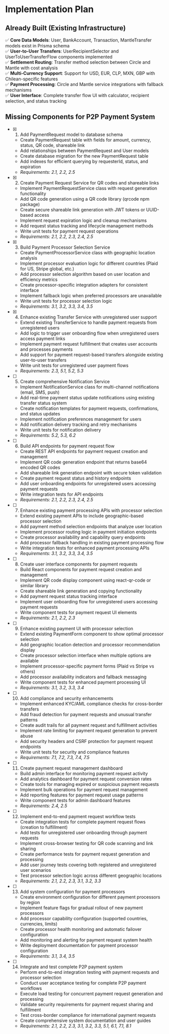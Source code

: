 # Implementation Plan

## Already Built (Existing Infrastructure)
✅ **Core Data Models**: User, BankAccount, Transaction, MantleTransfer models exist in Prisma schema  
✅ **User-to-User Transfers**: UserRecipientSelector and UserToUserTransferFlow components implemented  
✅ **Settlement Routing**: Transfer method selection between Circle and Mantle with cost analysis  
✅ **Multi-Currency Support**: Support for USD, EUR, CLP, MXN, GBP with Chilean-specific features  
✅ **Payment Processing**: Circle and Mantle service integrations with fallback mechanisms  
✅ **User Interface**: Complete transfer flow UI with calculator, recipient selection, and status tracking  

## Missing Components for P2P Payment System

- [x] 1. Add PaymentRequest model to database schema
  - Create PaymentRequest table with fields for amount, currency, status, QR code, shareable link
  - Add relationships between PaymentRequest and User models
  - Create database migration for the new PaymentRequest table
  - Add indexes for efficient querying by requesterId, status, and expiration
  - _Requirements: 2.1, 2.2, 2.5_

- [x] 2. Create Payment Request Service for QR codes and shareable links
  - Implement PaymentRequestService class with request generation functionality
  - Add QR code generation using a QR code library (qrcode npm package)
  - Create secure shareable link generation with JWT tokens or UUID-based access
  - Implement request expiration logic and cleanup mechanisms
  - Add request status tracking and lifecycle management methods
  - Write unit tests for payment request operations
  - _Requirements: 2.1, 2.2, 2.3, 2.4, 2.5_

- [x] 3. Build Payment Processor Selection Service
  - Create PaymentProcessorService class with geographic location analysis
  - Implement processor evaluation logic for different countries (Plaid for US, Stripe global, etc.)
  - Add processor selection algorithm based on user location and efficiency metrics
  - Create processor-specific integration adapters for consistent interface
  - Implement fallback logic when preferred processors are unavailable
  - Write unit tests for processor selection logic
  - _Requirements: 3.1, 3.2, 3.3, 3.4, 3.5_

- [x] 4. Enhance existing Transfer Service with unregistered user support
  - Extend existing TransferService to handle payment requests from unregistered users
  - Add logic to trigger user onboarding flow when unregistered users access payment links
  - Implement payment request fulfillment that creates user accounts and processes payments
  - Add support for payment request-based transfers alongside existing user-to-user transfers
  - Write unit tests for unregistered user payment flows
  - _Requirements: 2.3, 5.1, 5.2, 5.3_

- [ ] 5. Create comprehensive Notification Service
  - Implement NotificationService class for multi-channel notifications (email, SMS, push)
  - Add real-time payment status update notifications using existing transfer status system
  - Create notification templates for payment requests, confirmations, and status updates
  - Implement notification preferences management for users
  - Add notification delivery tracking and retry mechanisms
  - Write unit tests for notification delivery
  - _Requirements: 5.2, 5.3, 6.2_

- [ ] 6. Build API endpoints for payment request flow
  - Create REST API endpoints for payment request creation and management
  - Implement QR code generation endpoint that returns base64 encoded QR codes
  - Add shareable link generation endpoint with secure token validation
  - Create payment request status and history endpoints
  - Add user onboarding endpoints for unregistered users accessing payment requests
  - Write integration tests for API endpoints
  - _Requirements: 2.1, 2.2, 2.3, 2.4, 2.5_

- [ ] 7. Enhance existing payment processing APIs with processor selection
  - Extend existing payment APIs to include geographic-based processor selection
  - Add payment method selection endpoints that analyze user location
  - Implement processor routing logic in payment initiation endpoints
  - Create processor availability and capability query endpoints
  - Add processor fallback handling in existing payment processing flow
  - Write integration tests for enhanced payment processing APIs
  - _Requirements: 3.1, 3.2, 3.3, 3.4, 3.5_

- [ ] 8. Create user interface components for payment requests
  - Build React components for payment request creation and management
  - Implement QR code display component using react-qr-code or similar library
  - Create shareable link generation and copying functionality
  - Add payment request status tracking interface
  - Implement user onboarding flow for unregistered users accessing payment requests
  - Write component tests for payment request UI elements
  - _Requirements: 2.1, 2.2, 2.3_

- [ ] 9. Enhance existing payment UI with processor selection
  - Extend existing PaymentForm component to show optimal processor selection
  - Add geographic location detection and processor recommendation display
  - Create processor selection interface when multiple options are available
  - Implement processor-specific payment forms (Plaid vs Stripe vs others)
  - Add processor availability indicators and fallback messaging
  - Write component tests for enhanced payment processing UI
  - _Requirements: 3.1, 3.2, 3.3, 3.4_

- [ ] 10. Add compliance and security enhancements
  - Implement enhanced KYC/AML compliance checks for cross-border transfers
  - Add fraud detection for payment requests and unusual transfer patterns
  - Create audit trails for all payment request and fulfillment activities
  - Implement rate limiting for payment request generation to prevent abuse
  - Add security headers and CSRF protection for payment request endpoints
  - Write unit tests for security and compliance features
  - _Requirements: 7.1, 7.2, 7.3, 7.4, 7.5_

- [ ] 11. Create payment request management dashboard
  - Build admin interface for monitoring payment request activity
  - Add analytics dashboard for payment request conversion rates
  - Create tools for managing expired or suspicious payment requests
  - Implement bulk operations for payment request management
  - Add reporting features for payment request usage patterns
  - Write component tests for admin dashboard features
  - _Requirements: 2.4, 2.5_

- [ ] 12. Implement end-to-end payment request workflow tests
  - Create integration tests for complete payment request flows (creation to fulfillment)
  - Add tests for unregistered user onboarding through payment requests
  - Implement cross-browser testing for QR code scanning and link sharing
  - Create performance tests for payment request generation and processing
  - Add user journey tests covering both registered and unregistered user scenarios
  - Test processor selection logic across different geographic locations
  - _Requirements: 2.1, 2.2, 2.3, 3.1, 3.2, 3.3_

- [ ] 13. Add system configuration for payment processors
  - Create environment configuration for different payment processors by region
  - Implement feature flags for gradual rollout of new payment processors
  - Add processor capability configuration (supported countries, currencies, limits)
  - Create processor health monitoring and automatic failover configuration
  - Add monitoring and alerting for payment request system health
  - Write deployment documentation for payment processor configuration
  - _Requirements: 3.1, 3.4, 3.5_

- [ ] 14. Integrate and test complete P2P payment system
  - Perform end-to-end integration testing with payment requests and processor selection
  - Conduct user acceptance testing for complete P2P payment workflows
  - Execute load testing for concurrent payment request generation and processing
  - Validate security requirements for payment request sharing and fulfillment
  - Test cross-border compliance for international payment requests
  - Create comprehensive system documentation and user guides
  - _Requirements: 2.1, 2.2, 2.3, 3.1, 3.2, 3.3, 5.1, 6.1, 7.1, 8.1_